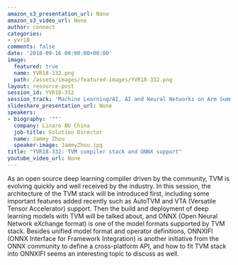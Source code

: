 ```yaml
---
amazon_s3_presentation_url: None
amazon_s3_video_url: None
author: connect
categories:
- yvr18
comments: false
date: '2018-09-16 09:00:00+00:00'
image:
  featured: true
  name: YVR18-332.png
  path: /assets/images/featured-images/YVR18-332.png
layout: resource-post
session_id: YVR18-332
session_track: 'Machine Learning/AI, AI and Neural Networks on Arm Summit '
slideshare_presentation_url: None
speakers:
- biography: '""'
  company: Linaro BU China
  job-title: Solution Director
  name: Jammy Zhou
  speaker-image: JammyZhou.jpg
title: "YVR18-332: TVM compiler stack and ONNX support"
youtube_video_url: None
---
```


As an open source deep learning compiler driven by the community, TVM is evolving quickly and well received by the industry. In this session, the architecture of the TVM stack will be introduced first, including some important features added recently such as AutoTVM and VTA (Versatile Tensor Accelerator) support. Then the build and deployment of deep learning models with TVM will be talked about, and ONNX (Open Neural Network eXchange format) is one of the model formats supported by TVM stack. Besides unified model format and operator definitions, ONNXIFI (ONNX Interface for Framework Integration) is another initiative from the ONNX community to define a cross-platform API, and how to fit TVM stack into ONNXIFI seems an interesting topic to discuss as well.